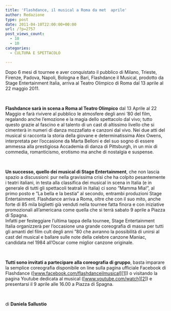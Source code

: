 ```yaml
---
title: 'Flashdance, il musical a Roma da met  aprile'
author: Redazione
type: post
date: 2011-04-10T22:00:00+00:00
url: /?p=2757
post_views_count:
  - 10
  - 10
categories:
  - CULTURA E SPETTACOLO

---
```

Dopo 6 mesi di tournee e aver conquistato il pubblico di Milano, Trieste, Firenze, Padova, Napoli, Bologna e Bari, Flashdance il Musical, prodotto da Stage Entertainment Italia, arriva al Teatro Olimpico di Roma dal 13 aprile al 22 maggio 2011.

&nbsp;

**Flashdance sar&agrave; in scena a Roma al Teatro Olimpico** dal 13 Aprile al 22 Maggio e far&agrave; rivivere al pubblico le atmosfere degli anni &#8217;80 del film, regalando anche l&#8217;emozione e la magia dello spettacolo dal vivo; tutto questo grazie al fascino e al talento di un cast di altissimo livello che si cimenter&agrave; in numeri di danza mozzafiato e canzoni dal vivo. Nei due atti del musical si racconta la storia della giovane e determinatissima Alex Owens, interpretata per l&rsquo;occasione da Marta Belloni e del suo sogno di essere ammessa alla prestigiosa Accademia di danza di Pittsburgh, in un mix di commedia, romanticismo, erotismo ma anche di nostalgia e suspense.

&nbsp;

**Un successo, quello dei musical di Stage Entertainment**, che non lascia spazio a discussioni: pur nella gravissima crisi che ha colpito pesantemente i teatri italiani, in testa alla classifica dei musical in scena in Italia (e in generale di tutti gli spettacoli teatrali in Italia) ci sono &#8221;Mamma Mia!&#8221;, al primo posto e &#8221;La bella e la bestia&#8221; al secondo, entrambi produzioni Stage Entertainment. Flashdance arriva a Roma, oltre che con il suo mito, anche forte di 85 mila biglietti gi&agrave; venduti nella tournee fatta finora e con iniziative promozionali all&#8217;americana come quella che si terr&agrave; sabato 9 aprile a Piazza di Spagna.  
Infatti per festeggiare l&#8217;ultima tappa della tournee, Stage Entertainment&nbsp; Italia organizzer&agrave; per l&rsquo;occasione una grande coreografia di massa per tutti gli amanti del film cult degli anni &#8221;80 che avranno la possibilit&agrave; di unirsi al cast del musical e ballare sulle note della celebre canzone Maniac, candidata nel 1984 all&#8217;Oscar come miglior canzone originale.

&nbsp;

**Tutti sono invitati a partecipare alla coreografia di gruppo**, basta imparare la semplice coreografia disponibile on line sulla pagina ufficiale Facebook di Flashdance ([www.facebook.com/flashdanceilmusical][1]) o visitando la pagina Youtube dedicata al musical ([www.youtube.com/watch][2]) e presentarsi il 9 aprile alle 16.00 a Piazza di Spagna.

&nbsp;

di **Daniela Sallustio**

 [1]: https://www.facebook.com/flashdanceilmusical
 [2]: https://www.youtube.com/watch?v=R5c1hT5-QkM